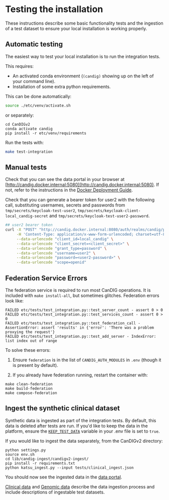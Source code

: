 # Testing the installation

These instructions describe some basic functionality tests and the ingestion of a test dataset to ensure your local installation is working properly.

## Automatic testing

The easiest way to test your local installation is to run the integration tests.

This requires:
- An activated conda environment (`(candig)` showing up on the left of your command line).
- Installation of some extra python requirements.

This can be done automatically:
```bash
source ./etc/venv/activate.sh
```
or separately:
```commandline
cd CanDIGv2
conda activate candig
pip install -r etc/venv/requirements
```
Run the tests with:
```bash
make test-integration
```


## Manual tests

Check that you can see the data portal in your browser at [http://candig.docker.internal:5080](http://candig.docker.internal:5080). If not, refer to the instructions in the [Docker Deployment Guide](./install-docker.md).

Check that you can generate a bearer token for user2 with the following call, substituting usernames, secrets and passwords from `tmp/secrets/keycloak-test-user2`, `tmp/secrets/keycloak-client-local_candig-secret` and `tmp/secrets/keycloak-test-user2-password`.

```bash
## user2 bearer token
curl -X "POST" "http://candig.docker.internal:8080/auth/realms/candig/protocol/openid-connect/token" \
     -H 'Content-Type: application/x-www-form-urlencoded; charset=utf-8' \
     --data-urlencode "client_id=local_candig" \
     --data-urlencode "client_secret=<client_secret>" \
     --data-urlencode "grant_type=password" \
     --data-urlencode "username=user2" \
     --data-urlencode "password=<user2-password>" \
     --data-urlencode "scope=openid"
```

## Federation Service Errors

The federation service is required to run most CanDIG operations.  It is included with `make install-all`, but sometimes glitches.  Federation errors look like:

```commandline
FAILED etc/tests/test_integration.py::test_server_count - assert 0 > 0
FAILED etc/tests/test_integration.py::test_services_count - assert 0 > 0
FAILED etc/tests/test_integration.py::test_federation_call - AssertionError: assert 'results' in {'error': 'There was a problem proxying the request'}
FAILED etc/tests/test_integration.py::test_add_server - IndexError: list index out of range
```

To solve these errors:
1. Ensure `federation` is in the list of `CANDIG_AUTH_MODULES` in `.env` (though it is present by default).

2. If you already have federation running, restart the container with:
```commandLine
make clean-federation
make build-federation
make compose-federation
```


## Ingest the synthetic clinical dataset

Synthetic data is ingested as part of the integration tests. By default, this data is deleted after tests are run. If you'd like to keep the data in the platform, ensure the [`KEEP_TEST_DATA`](https://github.com/CanDIG/CanDIGv2/blob/c2339c685720b327ca02ea6bb9d442e253cdb562/etc/env/example.env#L20) variable in your .env file is set to `true`.

If you would like to ingest the data separately, from the CanDIGv2 directory:
```commandline
python settings.py
source env.sh
cd lib/candig-ingest/candigv2-ingest/
pip install -r requirements.txt
python katsu_ingest.py --input tests/clinical_ingest.json
```
You should now see the ingested data in the [data portal](http://candig.docker.internal:5080).

[Clinical data](https://github.com/CanDIG/candigv2-ingest#1-clinical-data) and [Genomic data](https://github.com/CanDIG/candigv2-ingest#2-genomic-data) describe the data ingestion process and include descriptions of ingestable test datasets. 
